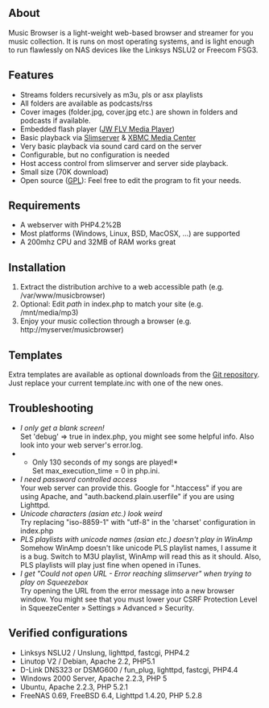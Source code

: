 ## About

Music Browser is a light-weight web-based browser and streamer for you music collection. It is runs on most operating systems, and is light enough to run flawlessly on NAS devices like the Linksys NSLU2 or Freecom FSG3.

## Features

*   Streams folders recursively as m3u, pls or asx playlists 
*   All folders are available as podcasts/rss 
*   Cover images (folder.jpg, cover.jpg etc.) are shown in folders and podcasts if available. 
*   Embedded flash player ([JW FLV Media Player][6]) 
*   Basic playback via [Slimserver][7] & [XBMC Media Center][8] 
*   Very basic playback via sound card card on the server 
*   Configurable, but no configuration is needed 
*   Host access control from slimserver and server side playback. 
*   Small size (70K download) 
*   Open source ([GPL][9]): Feel free to edit the program to fit your needs. 

## Requirements

*   A webserver with PHP4.2%2B
*   Most platforms (Windows, Linux, BSD, MacOSX, ...) are supported
*   A 200mhz CPU and 32MB of RAM works great

## Installation

1.  Extract the distribution archive to a web accessible path (e.g. /var/www/musicbrowser)
2.  Optional: Edit *path* in index.php to match your site (e.g. /mnt/media/mp3)
3.  Enjoy your music collection through a browser (e.g. http://myserver/musicbrowser)

## Templates 

Extra templates are available as optional downloads from the [Git repository][10]. Just replace your current template.inc with one of the new ones. 

## Troubleshooting

*   *I only get a blank screen!*  
    Set 'debug' => true in index.php, you might see some helpful info. Also look into your web server's error.log.
*   * Only 130 seconds of my songs are played!*  
    Set max\_execution\_time = 0 in php.ini.
*   *I need password controlled access*  
    Your web server can provide this. Google for ".htaccess" if you are using Apache, and "auth.backend.plain.userfile" if you are using Lighttpd.
*   *Unicode characters (asian etc.) look weird*  
    Try replacing "iso-8859-1" with "utf-8" in the 'charset' configuration in index.php 
*   *PLS playlists with unicode names (asian etc.) doesn't play in WinAmp*  
    Somehow WinAmp doesn't like unicode PLS playlist names, I assume it is a bug. Switch to M3U playlist, WinAmp will read this as it should. Also, PLS playlists will play just fine when opened in iTunes. 
*   *I get "Could not open URL - Error reaching slimserver" when trying to play on Squeezebox*  
    Try opening the URL from the error message into a new browser window. You might see that you must lower your CSRF Protection Level in SqueezeCenter » Settings » Advanced » Security.

## Verified configurations

*   Linksys NSLU2 / Unslung, lighttpd, fastcgi, PHP4.2 
*   Linutop V2 / Debian, Apache 2.2, PHP5.1 
*   D-Link DNS323 or DSMG600 / fun_plug, lighttpd, fastcgi, PHP4.4 
*   Windows 2000 Server, Apache 2.2.3, PHP 5 
*   Ubuntu, Apache 2.2.3, PHP 5.2.1 
*   FreeNAS 0.69, FreeBSD 6.4, Lighttpd 1.4.20, PHP 5.2.8 


 [6]: http://www.jeroenwijering.com/?item=JW_FLV_Media_Player
 [7]: http://slimdevices.com
 [8]: http://xbmc.org/
 [9]: http://www.gnu.org/copyleft/gpl.html
 [10]: https://github.com/henrik242/musicbrowser/tree/master/templates
